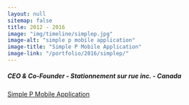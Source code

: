 ```yaml
---
layout: null
sitemap: false
title: 2012 - 2016
image: "img/timeline/simplep.jpg"
image-alt: "simple p mobile application"
image-title: "Simple P Mobile Application"
image-link: "/portfolio/2016/simplep/"
---
```

##### CEO & Co-Founder - Stationnement sur rue inc. - Canada
[Simple P Mobile Application](http://simplep.co/en/)